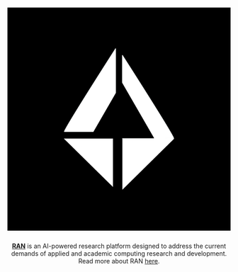 # ![RAN](images/ran-icon-bgblack.png)

<p align="center">
  <a href="https://ran.so" target="_blank"><b>RAN</b></a> is an AI-powered research platform designed to address the current demands of applied and academic computing research and development. Read more about RAN <a href="https://ran.so/about/" target="_blank">here</a>.
</p>

